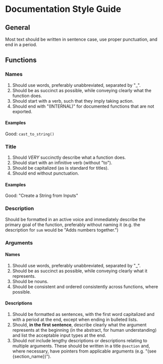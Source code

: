 # Documentation Style Guide

## General
Most text should be written in sentence case, use proper punctuation, and end in a period.


## Functions

### Names
1. Should use words, preferably unabbreviated, separated by "_".
2. Should be as succinct as possible, while conveying clearly what the function does.
3. Should start with a verb, such that they imply taking action.
4. Should end with "(INTERNAL)" for documented functions that are not exported.

#### Examples
Good: `cast_to_string()`


### Title
1. Should _VERY_ succinctly describe what a function does.
2. Should start with an infinitive verb (without "to").
3. Should be capitalized (as is standard for titles).
4. Should end without punctuation.

#### Examples
Good: "Create a String from Inputs"


### Description
Should be formatted in an active voice and immediately describe the primary goal of the function, preferably without naming it (e.g. the description for `sum` would be "Adds numbers together.")


### Arguments

#### Names
1. Should use words, preferably unabbreviated, separated by "_".
2. Should be as succinct as possible, while conveying clearly what it represents.
3. Should be nouns.
4. Should be consistent and ordered consistently across functions, where possible.

#### Descriptions
1. Should be formatted as sentences, with the first word capitalized and with a period at the end, except when ending in bulleted lists.
2. Should, **in the first sentence**, describe clearly what the argument represents at the beginning (in the abstract, for human understanding) and list the acceptable input types at the end.
3. Should _not_ include lengthy descriptions or descriptions relating to multiple arguments. These should be written in a title `@section` and, where necessary, have pointers from applicable arguments (e.g. "(see {section_name})").
